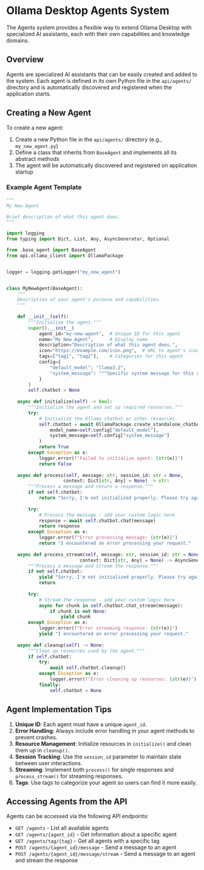 # Ollama Desktop Agents System

The Agents system provides a flexible way to extend Ollama Desktop with specialized AI assistants, each with their own capabilities and knowledge domains.

## Overview

Agents are specialized AI assistants that can be easily created and added to the system. Each agent is defined in its own Python file in the `api/agents/` directory and is automatically discovered and registered when the application starts.

## Creating a New Agent

To create a new agent:

1. Create a new Python file in the `api/agents/` directory (e.g., `my_new_agent.py`)
2. Define a class that inherits from `BaseAgent` and implements all its abstract methods
3. The agent will be automatically discovered and registered on application startup

### Example Agent Template

```python
"""
My New Agent

Brief description of what this agent does.
"""

import logging
from typing import Dict, List, Any, AsyncGenerator, Optional

from .base_agent import BaseAgent
from api.ollama_client import OllamaPackage


logger = logging.getLogger("my_new_agent")


class MyNewAgent(BaseAgent):
    """
    Description of your agent's purpose and capabilities.
    """
    
    def __init__(self):
        """Initialize the agent."""
        super().__init__(
            agent_id="my-new-agent",  # Unique ID for this agent
            name="My New Agent",      # Display name
            description="Description of what this agent does.",
            icon="https://example.com/icon.png",  # URL to agent's icon
            tags=["tag1", "tag2"],    # Categories for this agent
            config={
                "default_model": "llama3.2",
                "system_message": """Specific system message for this agent."""
            }
        )
        self.chatbot = None
        
    async def initialize(self) -> bool:
        """Initialize the agent and set up required resources."""
        try:
            # Initialize the Ollama chatbot or other resources
            self.chatbot = await OllamaPackage.create_standalone_chatbot(
                model_name=self.config["default_model"],
                system_message=self.config["system_message"]
            )
            return True
        except Exception as e:
            logger.error(f"Failed to initialize agent: {str(e)}")
            return False
    
    async def process(self, message: str, session_id: str = None, 
                     context: Dict[str, Any] = None) -> str:
        """Process a message and return a response."""
        if not self.chatbot:
            return "Sorry, I'm not initialized properly. Please try again later."
        
        try:
            # Process the message - add your custom logic here
            response = await self.chatbot.chat(message)
            return response
        except Exception as e:
            logger.error(f"Error processing message: {str(e)}")
            return "I encountered an error processing your request."
    
    async def process_stream(self, message: str, session_id: str = None,
                           context: Dict[str, Any] = None) -> AsyncGenerator[str, None]:
        """Process a message and stream the response."""
        if not self.chatbot:
            yield "Sorry, I'm not initialized properly. Please try again later."
            return
        
        try:
            # Stream the response - add your custom logic here
            async for chunk in self.chatbot.chat_stream(message):
                if chunk is not None:
                    yield chunk
        except Exception as e:
            logger.error(f"Error streaming response: {str(e)}")
            yield "I encountered an error processing your request."
    
    async def cleanup(self) -> None:
        """Clean up resources used by the agent."""
        if self.chatbot:
            try:
                await self.chatbot.cleanup()
            except Exception as e:
                logger.error(f"Error cleaning up resources: {str(e)}")
            finally:
                self.chatbot = None
```

## Agent Implementation Tips

1. **Unique ID**: Each agent must have a unique `agent_id`.
2. **Error Handling**: Always include error handling in your agent methods to prevent crashes.
3. **Resource Management**: Initialize resources in `initialize()` and clean them up in `cleanup()`.
4. **Session Tracking**: Use the `session_id` parameter to maintain state between user interactions.
5. **Streaming**: Implement both `process()` for single responses and `process_stream()` for streaming responses.
6. **Tags**: Use tags to categorize your agent so users can find it more easily.

## Accessing Agents from the API

Agents can be accessed via the following API endpoints:

- `GET /agents` - List all available agents
- `GET /agents/{agent_id}` - Get information about a specific agent
- `GET /agents/tag/{tag}` - Get all agents with a specific tag
- `POST /agents/{agent_id}/message` - Send a message to an agent
- `POST /agents/{agent_id}/message/stream` - Send a message to an agent and stream the response 